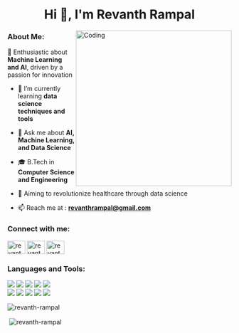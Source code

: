 <h1 align="center">Hi 👋, I'm Revanth Rampal</h1>

<img align="right" alt="Coding" width="350" src="https://martinvalda.com/img/about.gif">

<h3 align="left">About Me:</h3>

 🤖 Enthusiastic about **Machine Learning and AI**, driven by a passion for innovation

- 🌱 I’m currently learning  **data science techniques and tools**

- 💬 Ask me about **AI, Machine Learning, and Data Science**

- 🎓 B.Tech in **Computer Science and Engineering**


- 🔭 Aiming to revolutionize healthcare through data science

- 📫 Reach me at : **revanthrampal@gmail.com**

<h3 align="left">Connect with me:</h3>
<p align="left">
<a href="https://linkedin.com/in/revanthrampal" target="blank"><img align="center" src="https://raw.githubusercontent.com/rahuldkjain/github-profile-readme-generator/master/src/images/icons/Social/linked-in-alt.svg" alt="revanthrampal" height="30" width="40" /></a>
<a href="https://kaggle.com/revanthrampal" target="blank"><img align="center" src="https://raw.githubusercontent.com/rahuldkjain/github-profile-readme-generator/master/src/images/icons/Social/kaggle.svg" alt="revanthrampal" height="30" width="40" /></a>
<a href="https://www.codechef.com/users/revanth_dev" target="blank"><img align="center" src="https://cdn.jsdelivr.net/npm/simple-icons@3.1.0/icons/codechef.svg" alt="revanth_dev" height="30" width="40" /></a>
</p>

<h3 align="left">Languages and Tools:</h3>
<!-- https://home.aveek.io/GitHub-Profile-Badges-->
<!--https://github.com/Ileriayo/markdown-badges -->
<p align="left">
<img src="https://img.shields.io/badge/-HTML5-E34F26?logo=html5&logoColor=white&style=for-the-badge
">
    
<img src="https://img.shields.io/badge/-CSS3-1572B6?logo=css3&logoColor=white&style=for-the-badge">

 <img src="https://img.shields.io/badge/-Bootstrap-7952B3?logo=bootstrap&logoColor=white&style=for-the-badge">
 
 <img src="https://img.shields.io/badge/javascript-%23323330.svg?style=for-the-badge&logo=javascript&logoColor=%23F7DF1E">
 
 <img src="https://img.shields.io/badge/-MySQL-4479A1?logo=mysql&logoColor=white&style=for-the-badge">
<br>
<img src="https://img.shields.io/badge/-Python-3776AB?logo=python&logoColor=white&style=for-the-badge">

<img src="https://img.shields.io/badge/Matplotlib-%23ffffff.svg?style=for-the-badge&logo=Matplotlib&logoColor=black">

<img src="https://img.shields.io/badge/-NumPy-013243?logo=numpy&logoColor=white&style=for-the-badge">

<img src="https://img.shields.io/badge/-Pandas-150458?logo=pandas&logoColor=white&style=for-the-badge">

<img src="https://img.shields.io/badge/-Scikit--learn-F7931E?logo=scikit-learn&logoColor=white&style=for-the-badge">


</p>

<p><img align="left " src="https://github-readme-stats.vercel.app/api/top-langs?username=revanth-rampal&show_icons=true&locale=en&layout=compact" alt="revanth-rampal" />

<p>&nbsp;<img align="center" src="https://github-readme-stats.vercel.app/api?username=revanth-rampal&show_icons=true&locale=en" alt="revanth-rampal" /></p>
</p>

